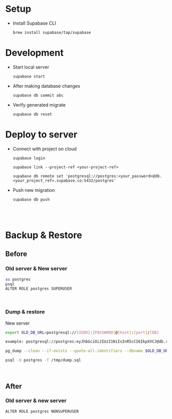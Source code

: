 # Setup
- Install Supabase CLI
  ```
  brew install supabase/tap/supabase
  ```
# Development
- Start local server
  ```
  supabase start
  ```
- After making database changes
  ```
  supabase db commit abc
  ```
- Verify generated migrate
  ```
  supabase db reset
  ```
# Deploy to server
- Connect with project on cloud
  ```
  supabase login
  ```
  ```
  supabase link --project-ref <your-project-ref>
  ```
  ```
  supabase db remote set 'postgresql://postgres:<your_password>@db.<your_project_ref>.supabase.co:5432/postgres'
  ```
- Push new migration
  ```
  supabase db push
  ```
<br/><br/>

# Backup & Restore

## Before

### Old server & New server
```sh
su postgres
psql
ALTER ROLE postgres SUPERUSER   
```
<br/>

### Dump & restore
New server
```sh
export OLD_DB_URL=postgresql://[USER]:[PASSWORD]@[host]:[port]/[DB]

example: postgresql://postgres:eyJhbGciOiJIUzI1NiIsInR5cCI6IkpXVCJ@db.rnkiprprhiaikvhivco.supabase.co:5432/postgres

pg_dump --clean --if-exists --quote-all-identifiers --dbname $OLD_DB_URL > /tmp/dump.sql

psql -U postgres -f /tmp/dump.sql
```
<br/>

## After
### Old server & new server
```sh
ALTER ROLE postgres NONSUPERUSER
```